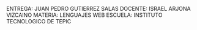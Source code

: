 ENTREGA: JUAN PEDRO GUTIERREZ SALAS 
DOCENTE: ISRAEL ARJONA VIZCAINO 
MATERIA: LENGUAJES WEB 
ESCUELA: INSTITUTO TECNOLOGICO DE TEPIC
